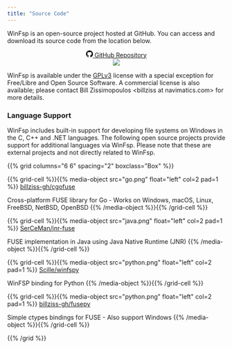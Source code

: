 ```yaml
---
title: "Source Code"
---
```


WinFsp is an open-source project hosted at GitHub. You can access and download its source code from the location below.

<center class="my-5">
<a class="btn mb-3" style="width:240px;" href="https://github.com/billziss-gh/winfsp" role="button">
  <svg class="v-align-middle mr-1 auto-invert" xmlns="http://www.w3.org/2000/svg" width="16" height="16" viewBox="0 0 16 16"><path fill-rule="evenodd" d="M8 0C3.58 0 0 3.58 0 8c0 3.54 2.29 6.53 5.47 7.59.4.07.55-.17.55-.38 0-.19-.01-.82-.01-1.49-2.01.37-2.53-.49-2.69-.94-.09-.23-.48-.94-.82-1.13-.28-.15-.68-.52-.01-.53.63-.01 1.08.58 1.23.82.72 1.21 1.87.87 2.33.66.07-.52.28-.87.51-1.07-1.78-.2-3.64-.89-3.64-3.95 0-.87.31-1.59.82-2.15-.08-.2-.36-1.02.08-2.12 0 0 .67-.21 2.2.82.64-.18 1.32-.27 2-.27.68 0 1.36.09 2 .27 1.53-1.04 2.2-.82 2.2-.82.44 1.1.16 1.92.08 2.12.51.56.82 1.27.82 2.15 0 3.07-1.87 3.75-3.65 3.95.29.25.54.73.54 1.48 0 1.07-.01 1.93-.01 2.2 0 .21.15.46.55.38A8.013 8.013 0 0016 8c0-4.42-3.58-8-8-8z"/></svg>
  <span class="v-align-middle">GitHub Repository</span>
</a><br/>
<a href="https://ci.appveyor.com/project/billziss-gh/winfsp/branch/master" role="button"><img src="https://ci.appveyor.com/api/projects/status/el00t4v9t8lr3b1f/branch/master?svg=true"></a>
</center>

WinFsp is available under the [GPLv3](https://github.com/billziss-gh/winfsp/blob/master/License.txt) license with a special exception for Free/Libre and Open Source Software. A commercial license is also available; please contact Bill Zissimopoulos \<billziss at navimatics.com> for more details.

### Language Support

WinFsp includes built-in support for developing file systems on Windows in the C, C++ and .NET languages. The following open source projects provide support for additional languages via WinFsp. Please note that these are external projects and not directly related to WinFsp.

{{% grid columns="6 6" spacing="2" boxclass="Box" %}}

{{% grid-cell %}}{{% media-object src="go.png" float="left" col=2 pad=1 %}}
[billziss-gh/cgofuse](https://github.com/billziss-gh/cgofuse)

Cross-platform FUSE library for Go - Works on Windows, macOS, Linux, FreeBSD, NetBSD, OpenBSD
{{% /media-object %}}{{% /grid-cell %}}

{{% grid-cell %}}{{% media-object src="java.png" float="left" col=2 pad=1 %}}
[SerCeMan/jnr-fuse](https://github.com/SerCeMan/jnr-fuse)

FUSE implementation in Java using Java Native Runtime (JNR)
{{% /media-object %}}{{% /grid-cell %}}

{{% grid-cell %}}{{% media-object src="python.png" float="left" col=2 pad=1 %}}
[Scille/winfspy](https://github.com/Scille/winfspy)

WinFSP binding for Python
{{% /media-object %}}{{% /grid-cell %}}

{{% grid-cell %}}{{% media-object src="python.png" float="left" col=2 pad=1 %}}
[billziss-gh/fusepy](https://github.com/billziss-gh/fusepy)

Simple ctypes bindings for FUSE - Also support Windows
{{% /media-object %}}{{% /grid-cell %}}

{{% /grid %}}
